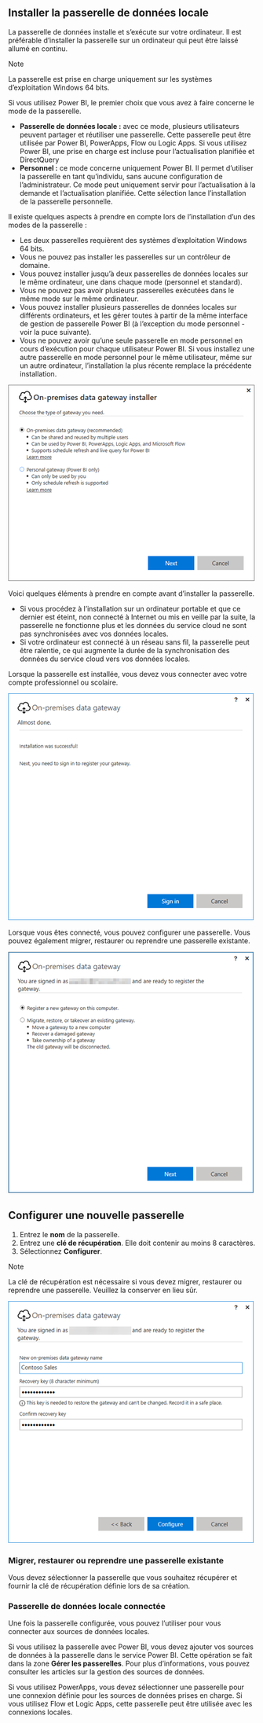 ## <a name="install-the-on-premises-data-gateway"></a>Installer la passerelle de données locale
La passerelle de données installe et s’exécute sur votre ordinateur. Il est préférable d’installer la passerelle sur un ordinateur qui peut être laissé allumé en continu.

> [!NOTE]
> La passerelle est prise en charge uniquement sur les systèmes d’exploitation Windows 64 bits.
> 
> 

Si vous utilisez Power BI, le premier choix que vous avez à faire concerne le mode de la passerelle.

* **Passerelle de données locale :** avec ce mode, plusieurs utilisateurs peuvent partager et réutiliser une passerelle. Cette passerelle peut être utilisée par Power BI, PowerApps, Flow ou Logic Apps. Si vous utilisez Power BI, une prise en charge est incluse pour l’actualisation planifiée et DirectQuery
* **Personnel :** ce mode concerne uniquement Power BI. Il permet d’utiliser la passerelle en tant qu’individu, sans aucune configuration de l’administrateur. Ce mode peut uniquement servir pour l’actualisation à la demande et l’actualisation planifiée. Cette sélection lance l’installation de la passerelle personnelle.

Il existe quelques aspects à prendre en compte lors de l’installation d’un des modes de la passerelle :

* Les deux passerelles requièrent des systèmes d’exploitation Windows 64 bits.
* Vous ne pouvez pas installer les passerelles sur un contrôleur de domaine.
* Vous pouvez installer jusqu’à deux passerelles de données locales sur le même ordinateur, une dans chaque mode (personnel et standard). 
* Vous ne pouvez pas avoir plusieurs passerelles exécutées dans le même mode sur le même ordinateur.
* Vous pouvez installer plusieurs passerelles de données locales sur différents ordinateurs, et les gérer toutes à partir de la même interface de gestion de passerelle Power BI (à l’exception du mode personnel - voir la puce suivante).
* Vous ne pouvez avoir qu’une seule passerelle en mode personnel en cours d’exécution pour chaque utilisateur Power BI. Si vous installez une autre passerelle en mode personnel pour le même utilisateur, même sur un autre ordinateur, l’installation la plus récente remplace la précédente installation.

![on-prem-data-gateway-install-powerbi](./media/gateway-onprem-install-include/on-prem-data-gateway-install-powerbi.png)

Voici quelques éléments à prendre en compte avant d’installer la passerelle.

* Si vous procédez à l’installation sur un ordinateur portable et que ce dernier est éteint, non connecté à Internet ou mis en veille par la suite, la passerelle ne fonctionne plus et les données du service cloud ne sont pas synchronisées avec vos données locales.
* Si votre ordinateur est connecté à un réseau sans fil, la passerelle peut être ralentie, ce qui augmente la durée de la synchronisation des données du service cloud vers vos données locales.

Lorsque la passerelle est installée, vous devez vous connecter avec votre compte professionnel ou scolaire.

![on-prem-data-gateway-install-signin](./media/gateway-onprem-install-include/on-prem-data-gateway-install-signin.png)

Lorsque vous êtes connecté, vous pouvez configurer une passerelle. Vous pouvez également migrer, restaurer ou reprendre une passerelle existante.

![on-prem-data-gateway-install-register-recovery](./media/gateway-onprem-install-include/on-prem-data-gateway-install-register-recovery.png)

## <a name="configure-a-new-gateway"></a>Configurer une nouvelle passerelle
1. Entrez le **nom** de la passerelle.
2. Entrez une **clé de récupération**. Elle doit contenir au moins 8 caractères.
3. Sélectionnez **Configurer**.

> [!NOTE]
> La clé de récupération est nécessaire si vous devez migrer, restaurer ou reprendre une passerelle. Veuillez la conserver en lieu sûr.
> 
> 

![on-prem-data-gateway-install-recovery](./media/gateway-onprem-install-include/on-prem-data-gateway-install-recovery.png)

### <a name="migrate-restore-or-take-over-an-existing-gateway"></a>Migrer, restaurer ou reprendre une passerelle existante
Vous devez sélectionner la passerelle que vous souhaitez récupérer et fournir la clé de récupération définie lors de sa création.

### <a name="on-premises-data-gateway-connected"></a>Passerelle de données locale connectée
Une fois la passerelle configurée, vous pouvez l’utiliser pour vous connecter aux sources de données locales.

Si vous utilisez la passerelle avec Power BI, vous devez ajouter vos sources de données à la passerelle dans le service Power BI. Cette opération se fait dans la zone **Gérer les passerelles**. Pour plus d’informations, vous pouvez consulter les articles sur la gestion des sources de données.

Si vous utilisez PowerApps, vous devez sélectionner une passerelle pour une connexion définie pour les sources de données prises en charge. Si vous utilisez Flow et Logic Apps, cette passerelle peut être utilisée avec les connexions locales.

